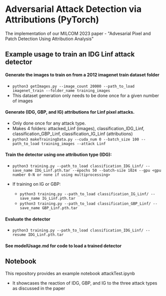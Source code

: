 # Adversarial Attack Detection via Attributions (PyTorch)
The implementation of our MILCOM 2023 paper - "Advesarial Pixel and Patch Detection Using Attribution Analysis"

Example usage to train an IDG Linf attack detector
---

#### Generate the images to train on from a 2012 imagenet train dataset folder
  * `python3 getImages.py --image_count 20000 --path_to_load imagenet_train --folder_name training_images`
  * This dataset generation only needs to be done once for a given number of images

#### Generate (IDG, GBP, and IG) attributions for Linf pixel attacks. 
  * Only done once for any attack type.  
  * Makes 4 folders: attacked_Linf (images), classification_IDG_Linf, classification_GBP_Linf, classification_IG_Linf (attributions)
  * `python3 makeTrainingData.py --cuda_num 0 --batch_size 100 --path_to_load training_images --attack Linf`

#### Train the detector using one attribution type (IDG):
  * `python3 training.py --path_to_load classification_IDG_Linf/ --save_name IDG_Linf.pth.tar --epochs 50 --batch-size 1024 --gpu <gpu number 0-N or none if using multiprocessing>`
  
  * If training on IG or GBP:
    * `python3 training.py --path_to_load classification_IG_Linf/ --save_name IG_Linf.pth.tar`
    * `python3 training.py --path_to_load classification_GBP_Linf/ --save_name GBP_Linf.pth.tar`

#### Evaluate the detector
  * `python3 training.py --path_to_load classification_IDG_Linf/ --resume IDG_Linf.pth.tar`

#### See modelUsage.md for code to load a trained detector

Notebook
---
This repository provides an example notebook attackTest.ipynb
  * It showcases the reaction of IDG, GBP, and IG to the three attack types as discussed in the paper
